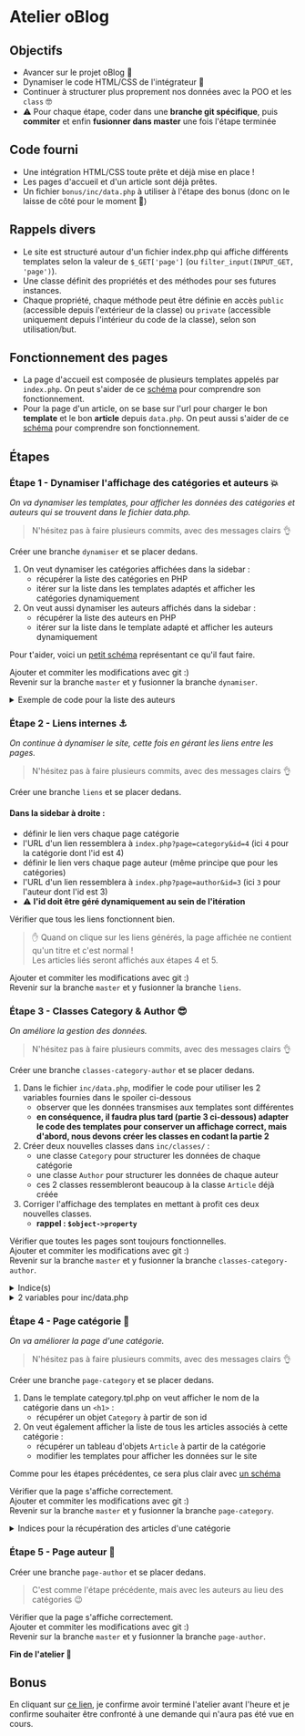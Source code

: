 # Atelier oBlog

## Objectifs

- Avancer sur le projet oBlog :tada:
- Dynamiser le code HTML/CSS de l'intégrateur :rainbow:
- Continuer à structurer plus proprement nos données avec la POO et les `class` :nerd_face:
- :warning: Pour chaque étape, coder dans une **branche git spécifique**, puis **commiter** et enfin **fusionner dans master** une fois l'étape terminée

## Code fourni

- Une intégration HTML/CSS toute prête et déjà mise en place !
- Les pages d'accueil et d'un article sont déjà prêtes.
- Un fichier `bonus/inc/data.php` à utiliser à l'étape des bonus (donc on le laisse de côté pour le moment :pray:)
  
## Rappels divers

- Le site est structuré autour d'un fichier index.php qui affiche différents templates selon la valeur de `$_GET['page']` (ou `filter_input(INPUT_GET, 'page')`).
- Une classe définit des propriétés et des méthodes pour ses futures instances.
- Chaque propriété, chaque méthode peut être définie en accès `public` (accessible depuis l'extérieur de la classe) ou `private` (accessible uniquement depuis l'intérieur du code de la classe), selon son utilisation/but.

## Fonctionnement des pages

- La page d'accueil est composée de plusieurs templates appelés par `index.php`. On peut s'aider de ce [schéma](images/home.png) pour comprendre son fonctionnement.
- Pour la page d'un article, on se base sur l'url pour charger le bon **template** et le bon **article** depuis `data.php`. On peut aussi s'aider de ce [schéma](images/article.png) pour comprendre son fonctionnement.

## Étapes

### Étape 1 - Dynamiser l'affichage des catégories et auteurs :boom:

_On va dynamiser les templates, pour afficher les données des catégories et auteurs qui se trouvent dans le fichier data.php._

> N'hésitez pas à faire plusieurs commits, avec des messages clairs :ok_hand:

Créer une branche `dynamiser` et se placer dedans.

1. On veut dynamiser les catégories affichées dans la sidebar :
    - récupérer la liste des catégories en PHP
    - itérer sur la liste dans les templates adaptés et afficher les catégories dynamiquement
2. On veut aussi dynamiser les auteurs affichés dans la sidebar :
    - récupérer la liste des auteurs en PHP
    - itérer sur la liste dans le template adapté et afficher les auteurs dynamiquement

Pour t'aider, voici un [petit schéma](images/sidebar.png) représentant ce qu'il faut faire.

Ajouter et commiter les modifications avec git :)  
Revenir sur la branche `master` et y fusionner la branche `dynamiser`.  

<details><summary>Exemple de code pour la liste des auteurs</summary>

```html
<!-- Auteurs: https://getbootstrap.com/docs/5.0/components/card/#list-groups -->
<div class="card">
    <div  class="card-header">Auteurs</div >
    <ul class="list-group list-group-flush">
        <?php foreach ($authors as $authorId => $authorName) : ?>
        <li class="list-group-item"><?= $authorName ?></li>
        <?php endforeach; ?>
    </ul>
</div>
```

</details>

### Étape 2 - Liens internes :anchor:

_On continue à dynamiser le site, cette fois en gérant les liens entre les pages._

> N'hésitez pas à faire plusieurs commits, avec des messages clairs :ok_hand:

Créer une branche `liens` et se placer dedans.

#### Dans la sidebar à droite :

- définir le lien vers chaque page catégorie 
- l'URL d'un lien ressemblera à `index.php?page=category&id=4` (ici `4` pour la catégorie dont l'id est 4)
- définir le lien vers chaque page auteur (même principe que pour les catégories)
- l'URL d'un lien ressemblera à `index.php?page=author&id=3` (ici `3` pour l'auteur dont l'id est 3)
- :warning: **l'id doit être géré dynamiquement au sein de l'itération**

Vérifier que tous les liens fonctionnent bien.  

> :hand: Quand on clique sur les liens générés, la page affichée ne contient qu'un titre et c'est normal !  
> Les articles liés seront affichés aux étapes 4 et 5.

Ajouter et commiter les modifications avec git :)  
Revenir sur la branche `master` et y fusionner la branche `liens`.  

### Étape 3 - Classes Category & Author :sunglasses:

_On améliore la gestion des données._

> N'hésitez pas à faire plusieurs commits, avec des messages clairs :ok_hand:

Créer une branche `classes-category-author` et se placer dedans.

1. Dans le fichier `inc/data.php`, modifier le code pour utiliser les 2 variables fournies dans le spoiler ci-dessous
    - observer que les données transmises aux templates sont différentes
    - **en conséquence, il faudra plus tard (partie 3 ci-dessous) adapter le code des templates pour conserver un affichage correct, mais d'abord, nous devons créer les classes en codant la partie 2**
2. Créer deux nouvelles classes dans `inc/classes/` :
    - une classe `Category` pour structurer les données de chaque catégorie
    - une classe `Author` pour structurer les données de chaque auteur
    - ces 2 classes ressembleront beaucoup à la classe `Article` déjà créée
3. Corriger l'affichage des templates en mettant à profit ces deux nouvelles classes.
    - **rappel : `$object->property`**

Vérifier que toutes les pages sont toujours fonctionnelles.  
Ajouter et commiter les modifications avec git :)  
Revenir sur la branche `master` et y fusionner la branche `classes-category-author`.  

<details><summary>Indice(s)</summary>

- il faudra coder un ou des paramètre(s) optionnel(s) au constructeur afin de déterminer la valeur de la ou les propriété(s)

</details>

<details><summary>2 variables pour inc/data.php</summary>

```php
<?php

// [...]

// Les catégories
$dataCategoriesList = [
    // ID => objet Category
    1 => new Category('TeamBack'),
    2 => new Category('TeamFront'),
    3 => new Category('Collaboration'),
    4 => new Category('Ma Vie De Dev')
];

// Les auteurs
$dataAuthorsList = [
    // ID => objet Author
    1 => new Author('Maxime'),
    2 => new Author('Anthony'),
    3 => new Author('Alexandre'),
    4 => new Author('Dario'),
    5 => new Author('Julie'),
    6 => new Author('Lucie'),
    7 => new Author('Xavier')
];
```

</details>

### Étape 4 - Page catégorie :doughnut:

_On va améliorer la page d'une catégorie._

> N'hésitez pas à faire plusieurs commits, avec des messages clairs :ok_hand:

Créer une branche `page-category` et se placer dedans.

1. Dans le template category.tpl.php on veut afficher le nom de la catégorie dans un `<h1>` :
    - récupérer un objet `Category` à partir de son id
2. On veut également afficher la liste de tous les articles associés à cette catégorie :
    - récupérer un tableau d'objets `Article` à partir de la catégorie
    - modifier les templates pour afficher les données sur le site

Comme pour les étapes précédentes, ce sera plus clair avec [un schéma](images/categories.png)

Vérifier que la page s'affiche correctement.  
Ajouter et commiter les modifications avec git :)  
Revenir sur la branche `master` et y fusionner la branche `page-category`.  

<details><summary>Indices pour la récupération des articles d'une catégorie</summary>

- :warning: attention à ne pas récupérer **tous** les articles, mais bien uniquement ceux dont le nom de la catégorie correspond au nom de la catégorie demandée
- idée : on peut créer un tableau vide, qu'on remplira avec les articles de la catégorie, au fur et à mesure
- pour chaque article du site, **si** le nom de sa catégorie correspond à la catégorie demandée, **alors** ajouter l'article dans le tableau
- à la fin de l'itération, le tableau, à retourner, comprendra seulement les articles de la catégorie

</details>

### Étape 5 - Page auteur :icecream:

Créer une branche `page-author` et se placer dedans.

> C'est comme l'étape précédente, mais avec les auteurs au lieu des catégories :wink:

Vérifier que la page s'affiche correctement.  
Ajouter et commiter les modifications avec git :)  
Revenir sur la branche `master` et y fusionner la branche `page-author`.

**Fin de l'atelier :tada:**

## Bonus

En cliquant sur [ce lien](bonus.md), je confirme avoir terminé l'atelier avant l'heure et je confirme souhaiter être confronté à une demande qui n'aura pas été vue en cours.

